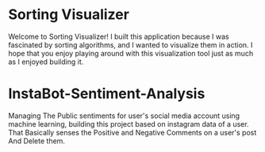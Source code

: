 # Sorting Visualizer

Welcome to Sorting Visualizer! I built this application because I was fascinated by sorting algorithms, and I wanted to visualize them in action. I hope that you enjoy playing around with this visualization tool just as much as I enjoyed building it.

# InstaBot-Sentiment-Analysis
Managing The Public sentiments for user's social media account using machine learning, building this project based on instagram data of a user. That Basically senses the Positive and Negative Comments on a user's post And Delete them.
